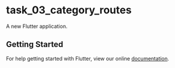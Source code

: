 # task_03_category_routes

A new Flutter application.

## Getting Started

For help getting started with Flutter, view our online
[documentation](https://flutter.io/).
